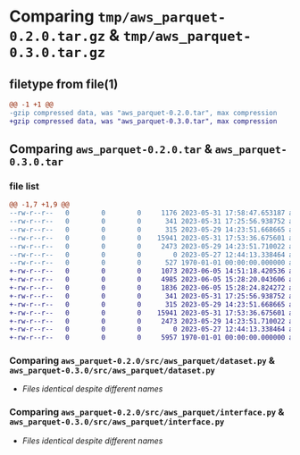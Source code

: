 # Comparing `tmp/aws_parquet-0.2.0.tar.gz` & `tmp/aws_parquet-0.3.0.tar.gz`

## filetype from file(1)

```diff
@@ -1 +1 @@
-gzip compressed data, was "aws_parquet-0.2.0.tar", max compression
+gzip compressed data, was "aws_parquet-0.3.0.tar", max compression
```

## Comparing `aws_parquet-0.2.0.tar` & `aws_parquet-0.3.0.tar`

### file list

```diff
@@ -1,7 +1,9 @@
--rw-r--r--   0        0        0     1176 2023-05-31 17:58:47.653187 aws_parquet-0.2.0/pyproject.toml
--rw-r--r--   0        0        0      341 2023-05-31 17:25:56.938752 aws_parquet-0.2.0/src/aws_parquet/__init__.py
--rw-r--r--   0        0        0      315 2023-05-29 14:23:51.668665 aws_parquet-0.2.0/src/aws_parquet/_types.py
--rw-r--r--   0        0        0    15941 2023-05-31 17:53:36.675601 aws_parquet-0.2.0/src/aws_parquet/dataset.py
--rw-r--r--   0        0        0     2473 2023-05-29 14:23:51.710022 aws_parquet-0.2.0/src/aws_parquet/interface.py
--rw-r--r--   0        0        0        0 2023-05-27 12:44:13.338464 aws_parquet-0.2.0/src/aws_parquet/py.typed
--rw-r--r--   0        0        0      527 1970-01-01 00:00:00.000000 aws_parquet-0.2.0/PKG-INFO
+-rw-r--r--   0        0        0     1073 2023-06-05 14:51:18.420536 aws_parquet-0.3.0/LICENSE.txt
+-rw-r--r--   0        0        0     4985 2023-06-05 15:28:20.043606 aws_parquet-0.3.0/README.md
+-rw-r--r--   0        0        0     1836 2023-06-05 15:28:24.824272 aws_parquet-0.3.0/pyproject.toml
+-rw-r--r--   0        0        0      341 2023-05-31 17:25:56.938752 aws_parquet-0.3.0/src/aws_parquet/__init__.py
+-rw-r--r--   0        0        0      315 2023-05-29 14:23:51.668665 aws_parquet-0.3.0/src/aws_parquet/_types.py
+-rw-r--r--   0        0        0    15941 2023-05-31 17:53:36.675601 aws_parquet-0.3.0/src/aws_parquet/dataset.py
+-rw-r--r--   0        0        0     2473 2023-05-29 14:23:51.710022 aws_parquet-0.3.0/src/aws_parquet/interface.py
+-rw-r--r--   0        0        0        0 2023-05-27 12:44:13.338464 aws_parquet-0.3.0/src/aws_parquet/py.typed
+-rw-r--r--   0        0        0     5957 1970-01-01 00:00:00.000000 aws_parquet-0.3.0/PKG-INFO
```

### Comparing `aws_parquet-0.2.0/src/aws_parquet/dataset.py` & `aws_parquet-0.3.0/src/aws_parquet/dataset.py`

 * *Files identical despite different names*

### Comparing `aws_parquet-0.2.0/src/aws_parquet/interface.py` & `aws_parquet-0.3.0/src/aws_parquet/interface.py`

 * *Files identical despite different names*

